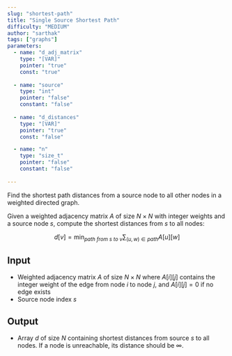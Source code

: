 ```yaml
---
slug: "shortest-path"
title: "Single Source Shortest Path"
difficulty: "MEDIUM"
author: "sarthak"
tags: ["graphs"]
parameters:
  - name: "d_adj_matrix"
    type: "[VAR]"
    pointer: "true"
    const: "true"
  
  - name: "source"
    type: "int"
    pointer: "false"
    constant: "false"
  
  - name: "d_distances"
    type: "[VAR]"
    pointer: "true"
    const: "false"

  - name: "n" 
    type: "size_t"
    pointer: "false"
    constant: "false"
    
---
```


Find the shortest path distances from a source node to all other nodes in a weighted directed graph.

Given a weighted adjacency matrix $A$ of size $N \times N$ with integer weights and a source node $s$, compute the shortest distances from $s$ to all nodes:

$$
d[v] = \min_{path\ from\ s\ to\ v} \sum_{(u,w) \in path} A[u][w]
$$

## Input
- Weighted adjacency matrix $A$ of size $N \times N$ where $A[i][j]$ contains the integer weight of the edge from node $i$ to node $j$, and $A[i][j] = 0$ if no edge exists
- Source node index $s$

## Output
- Array $d$ of size $N$ containing shortest distances from source $s$ to all nodes. If a node is unreachable, its distance should be $\infty$.

